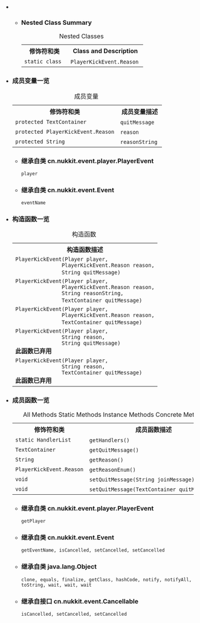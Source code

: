<div class="summary">
<ul class="blockList">
<li class="blockList">
<!-- ======== NESTED CLASS SUMMARY ======== -->
<ul class="blockList">
<li class="blockList"><a name="nested.class.summary">
<!--   -->
</a>
<h3>Nested Class Summary</h3>
<table class="memberSummary" border="0" cellpadding="3" cellspacing="0" summary="Nested Class Summary table, listing nested classes, and an explanation">
<caption><span>Nested Classes</span><span class="tabEnd"> </span></caption>
<tr>
<th>修饰符和类</th>
<th class="colLast" scope="col">Class and Description</th>
</tr>
<tr class="altColor">
<td class="colFirst"><code>static class </code></td>
<td class="colLast"><code><span class="memberNameLink"><a  title="enum in cn.nukkit.event.player">PlayerKickEvent.Reason</a></span></code> </td>
</tr>
</table>
</li>
</ul>  
<li class="blockList"><a name="field.summary">
<!--   -->
</a>
<h3>成员变量一览</h3>
<table class="memberSummary" border="0" cellpadding="3" cellspacing="0" summary="Field Summary table, listing fields, and an explanation">
<caption><span>成员变量</span><span class="tabEnd"> </span></caption>
<tr>
<th>修饰符和类</th>
<th>成员变量描述</th>
</tr>
<tr class="altColor">
<td class="colFirst"><code>protected <a  title="class in cn.nukkit.lang">TextContainer</a></code></td>
<td class="colLast"><code><span class="memberNameLink"><a >quitMessage</a></span></code> </td>
</tr>
<tr class="rowColor">
<td class="colFirst"><code>protected <a  title="enum in cn.nukkit.event.player">PlayerKickEvent.Reason</a></code></td>
<td class="colLast"><code><span class="memberNameLink"><a >reason</a></span></code> </td>
</tr>
<tr class="altColor">
<td class="colFirst"><code>protected <a  title="class or interface in java.lang">String</a></code></td>
<td class="colLast"><code><span class="memberNameLink"><a >reasonString</a></span></code> </td>
</tr>
</table>
<ul class="blockList">
<li class="blockList"><a name="fields.inherited.from.class.cn.nukkit.event.player.PlayerEvent">
<!--   -->
</a>
<h3>继承自类 cn.nukkit.event.player.<a  title="class in cn.nukkit.event.player">PlayerEvent</a></h3>
<code><a >player</a></code></li>
</ul>
<ul class="blockList">
<li class="blockList"><a name="fields.inherited.from.class.cn.nukkit.event.Event">
<!--   -->
</a>
<h3>继承自类 cn.nukkit.event.<a  title="class in cn.nukkit.event">Event</a></h3>
<code><a >eventName</a></code></li>
</ul>
</li>
</ul>
<!-- ======== CONSTRUCTOR SUMMARY ======== -->
<ul class="blockList">
<li class="blockList"><a name="constructor.summary">
<!--   -->
</a>
<h3>构造函数一览</h3>
<table class="memberSummary" border="0" cellpadding="3" cellspacing="0" summary="Constructor Summary table, listing constructors, and an explanation">
<caption><span>构造函数</span><span class="tabEnd"> </span></caption>
<tr>
<th>构造函数描述</th>
</tr>
<tr class="altColor">
<td class="colOne"><code><span class="memberNameLink"><a >PlayerKickEvent</a></span>(<a  title="class in cn.nukkit">Player</a> player,
               <a  title="enum in cn.nukkit.event.player">PlayerKickEvent.Reason</a> reason,
               <a  title="class or interface in java.lang">String</a> quitMessage)</code> </td>
</tr>
<tr class="rowColor">
<td class="colOne"><code><span class="memberNameLink"><a >PlayerKickEvent</a></span>(<a  title="class in cn.nukkit">Player</a> player,
               <a  title="enum in cn.nukkit.event.player">PlayerKickEvent.Reason</a> reason,
               <a  title="class or interface in java.lang">String</a> reasonString,
               <a  title="class in cn.nukkit.lang">TextContainer</a> quitMessage)</code> </td>
</tr>
<tr class="altColor">
<td class="colOne"><code><span class="memberNameLink"><a >PlayerKickEvent</a></span>(<a  title="class in cn.nukkit">Player</a> player,
               <a  title="enum in cn.nukkit.event.player">PlayerKickEvent.Reason</a> reason,
               <a  title="class in cn.nukkit.lang">TextContainer</a> quitMessage)</code> </td>
</tr>
<tr class="rowColor">
<td class="colOne"><code><span class="memberNameLink"><a >PlayerKickEvent</a></span>(<a  title="class in cn.nukkit">Player</a> player,
               <a  title="class or interface in java.lang">String</a> reason,
               <a  title="class or interface in java.lang">String</a> quitMessage)</code>
<div class="block"><strong>此函数已弃用</strong> </div>
</td>
</tr>
<tr class="altColor">
<td class="colOne"><code><span class="memberNameLink"><a >PlayerKickEvent</a></span>(<a  title="class in cn.nukkit">Player</a> player,
               <a  title="class or interface in java.lang">String</a> reason,
               <a  title="class in cn.nukkit.lang">TextContainer</a> quitMessage)</code>
<div class="block"><strong>此函数已弃用</strong> </div>
</td>
</tr>
</table>
</li>
</ul>
<!-- ========== METHOD SUMMARY =========== -->
<ul class="blockList">
<li class="blockList"><a name="method.summary">
<!--   -->
</a>
<h3>成员函数一览</h3>
<table class="memberSummary" border="0" cellpadding="3" cellspacing="0" summary="Method Summary table, listing methods, and an explanation">
<caption><span id="t0" class="activeTableTab"><span>All Methods</span><span class="tabEnd"> </span></span><span id="t1" class="tableTab"><span><a >Static Methods</a></span><span class="tabEnd"> </span></span><span id="t2" class="tableTab"><span><a >Instance Methods</a></span><span class="tabEnd"> </span></span><span id="t4" class="tableTab"><span><a >Concrete Methods</a></span><span class="tabEnd"> </span></span></caption>
<tr>
<th>修饰符和类</th>
<th>成员函数描述</th>
</tr>
<tr id="i0" class="altColor">
<td class="colFirst"><code>static <a  title="class in cn.nukkit.event">HandlerList</a></code></td>
<td class="colLast"><code><span class="memberNameLink"><a >getHandlers</a></span>()</code> </td>
</tr>
<tr id="i1" class="rowColor">
<td class="colFirst"><code><a  title="class in cn.nukkit.lang">TextContainer</a></code></td>
<td class="colLast"><code><span class="memberNameLink"><a >getQuitMessage</a></span>()</code> </td>
</tr>
<tr id="i2" class="altColor">
<td class="colFirst"><code><a  title="class or interface in java.lang">String</a></code></td>
<td class="colLast"><code><span class="memberNameLink"><a >getReason</a></span>()</code> </td>
</tr>
<tr id="i3" class="rowColor">
<td class="colFirst"><code><a  title="enum in cn.nukkit.event.player">PlayerKickEvent.Reason</a></code></td>
<td class="colLast"><code><span class="memberNameLink"><a >getReasonEnum</a></span>()</code> </td>
</tr>
<tr id="i4" class="altColor">
<td class="colFirst"><code>void</code></td>
<td class="colLast"><code><span class="memberNameLink"><a >setQuitMessage</a></span>(<a  title="class or interface in java.lang">String</a> joinMessage)</code> </td>
</tr>
<tr id="i5" class="rowColor">
<td class="colFirst"><code>void</code></td>
<td class="colLast"><code><span class="memberNameLink"><a >setQuitMessage</a></span>(<a  title="class in cn.nukkit.lang">TextContainer</a> quitMessage)</code> </td>
</tr>
</table>
<ul class="blockList">
<li class="blockList"><a name="methods.inherited.from.class.cn.nukkit.event.player.PlayerEvent">
<!--   -->
</a>
<h3>继承自类 cn.nukkit.event.player.<a  title="class in cn.nukkit.event.player">PlayerEvent</a></h3>
<code><a >getPlayer</a></code></li>
</ul>
<ul class="blockList">
<li class="blockList"><a name="methods.inherited.from.class.cn.nukkit.event.Event">
<!--   -->
</a>
<h3>继承自类 cn.nukkit.event.<a  title="class in cn.nukkit.event">Event</a></h3>
<code><a >getEventName</a>, <a >isCancelled</a>, <a >setCancelled</a>, <a >setCancelled</a></code></li>
</ul>
<ul class="blockList">
<li class="blockList"><a name="methods.inherited.from.class.java.lang.Object">
<!--   -->
</a>
<h3>继承自类 java.lang.<a  title="class or interface in java.lang">Object</a></h3>
<code><a  title="class or interface in java.lang">clone</a>, <a  title="class or interface in java.lang">equals</a>, <a  title="class or interface in java.lang">finalize</a>, <a  title="class or interface in java.lang">getClass</a>, <a  title="class or interface in java.lang">hashCode</a>, <a  title="class or interface in java.lang">notify</a>, <a  title="class or interface in java.lang">notifyAll</a>, <a  title="class or interface in java.lang">toString</a>, <a  title="class or interface in java.lang">wait</a>, <a  title="class or interface in java.lang">wait</a>, <a  title="class or interface in java.lang">wait</a></code></li>
</ul>
<ul class="blockList">
<li class="blockList"><a name="methods.inherited.from.class.cn.nukkit.event.Cancellable">
<!--   -->
</a>
<h3>继承自接口 cn.nukkit.event.<a  title="interface in cn.nukkit.event">Cancellable</a></h3>
<code><a >isCancelled</a>, <a >setCancelled</a>, <a >setCancelled</a></code></li>
</ul>
</li>
</ul>
</li>
</ul>
</div>
